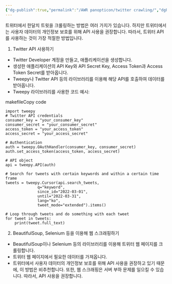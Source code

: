 ```yaml
---
{"dg-publish":true,"permalink":"/AWR panopticon/twitter crawling/","dgPassFrontmatter":true}
---
```



트위터에서 한달치 트윗을 크롤링하는 방법은 여러 가지가 있습니다. 하지만 트위터에서는 사용자 데이터의 개인정보 보호를 위해 API 사용을 권장합니다. 따라서, 트위터 API를 사용하는 것이 가장 적절한 방법입니다.

1.  Twitter API 사용하기

-   Twitter Developer 계정을 만들고, 애플리케이션을 생성합니다.
-   생성한 애플리케이션의 API Key와 API Secret Key, Access Token과 Access Token Secret를 받아옵니다.
-   Tweepy나 Twitter API 등의 라이브러리를 이용해 해당 API를 호출하여 데이터를 받아옵니다.
-   Tweepy 라이브러리를 사용한 코드 예시:

makefileCopy code

```
import tweepy
# Twitter API credentials
consumer_key = "your_consumer_key"
consumer_secret = "your_consumer_secret"
access_token = "your_access_token"
access_secret = "your_access_secret"

# Authentication
auth = tweepy.OAuthHandler(consumer_key, consumer_secret)
auth.set_access_token(access_token, access_secret)

# API object
api = tweepy.API(auth)

# Search for tweets with certain keywords and within a certain time frame
tweets = tweepy.Cursor(api.search_tweets,
              q="keyword",
              since_id="2022-03-01",
              until="2022-03-31",
              lang="ko",
              tweet_mode="extended").items()

# Loop through tweets and do something with each tweet
for tweet in tweets:
    print(tweet.full_text)
```

2.  BeautifulSoup, Selenium 등을 이용해 웹 스크래핑하기

-   BeautifulSoup이나 Selenium 등의 라이브러리를 이용해 트위터 웹 페이지를 크롤링합니다.
-   트위터 웹 페이지에서 필요한 데이터를 가져옵니다.
-   트위터에서 사용자 데이터의 개인정보 보호를 위해 API 사용을 권장하고 있기 때문에, 이 방법은 비추천합니다. 또한, 웹 스크래핑은 서버 부하 문제를 일으킬 수 있습니다. 따라서, API 사용을 권장합니다.